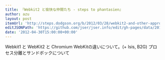 ```yaml
---
title: 『Webkit2 と愉快な仲間たち - steps to phantasien』
author: azu
layout: post
itemUrl: 'http://steps.dodgson.org/b/2012/03/28/webkit2-and-other-approaches/'
editJSONPath: 'https://github.com/jser/jser.info/edit/gh-pages/data/2012/04/index.json'
date: '2012-04-30T15:00:00+00:00'
---
```

Webkit1 と WebKit2 と Chromium WebKitの違いについて。(+ Isis, B2G)
プロセス分離とサンドボックについて
